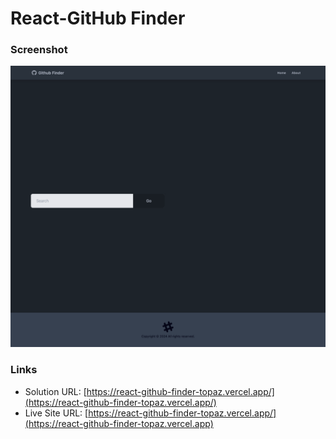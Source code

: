 # React-GitHub Finder

### Screenshot

![](./images/Screenshot%202024-08-27%20at%2008-29-31%20Github%20Finder%20React%20App.png)

### Links

- Solution URL: [https://react-github-finder-topaz.vercel.app/](https://react-github-finder-topaz.vercel.app/)
- Live Site URL: [https://react-github-finder-topaz.vercel.app/](https://react-github-finder-topaz.vercel.app)